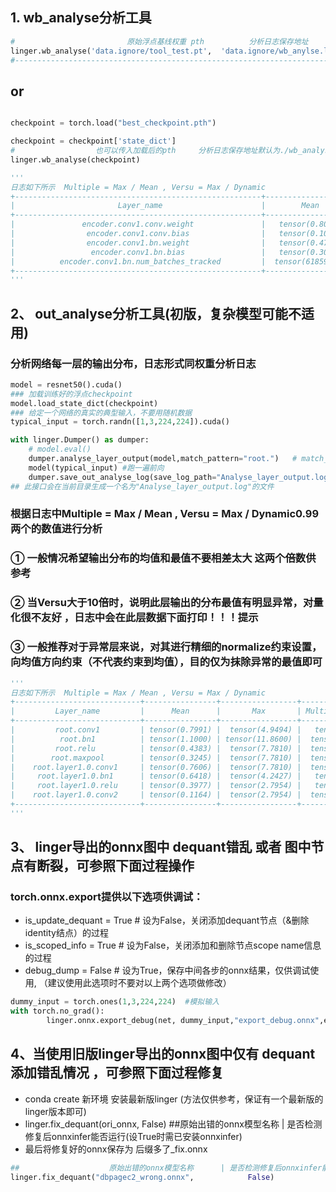 

## 1. wb_analyse分析工具

```python
#                         原始浮点基线权重 pth          分析日志保存地址
linger.wb_analyse('data.ignore/tool_test.pt',  'data.ignore/wb_anylse.log')
#-------------------------------------------------------------------------------------
```
## or
```python

checkpoint = torch.load("best_checkpoint.pth")

checkpoint = checkpoint['state_dict']
#                  也可以传入加载后的pth     分析日志保存地址默认为./wb_analyse.log
linger.wb_analyse(checkpoint)
```

```python
'''
日志如下所示  Multiple = Max / Mean , Versu = Max / Dynamic 
+-------------------------------------------------------+--------------------+--------------------+-----------------+--------------------+-----------------+
|                       Layer_name                      |        Mean        |        Max         |     Multiple    |    Dynamic 0.99    |      Versu      |
+-------------------------------------------------------+--------------------+--------------------+-----------------+--------------------+-----------------+
|               encoder.conv1.conv.weight               |   tensor(0.8093)   |   tensor(4.0748)   |  tensor(5.0348) |   tensor(3.2437)   |  tensor(1.2562) |
|                encoder.conv1.conv.bias                |   tensor(0.1000)   |   tensor(0.1000)   |  tensor(1.0000) |   tensor(0.1000)   |    tensor(1.)   |
|                encoder.conv1.bn.weight                |   tensor(0.4724)   |   tensor(1.2380)   |  tensor(2.6208) |   tensor(1.0338)   |  tensor(1.1975) |
|                 encoder.conv1.bn.bias                 |   tensor(0.3030)   |   tensor(1.9110)   |  tensor(6.3075) |   tensor(1.5030)   |  tensor(1.2714) |
|          encoder.conv1.bn.num_batches_tracked         |  tensor(6185962)   |  tensor(6185962)   |    tensor(1.)   |  tensor(6185962)   |    tensor(1.)   |
+-------------------------------------------------------+--------------------+--------------------+-----------------+--------------------+-----------------+
'''
```

## 2、 out_analyse分析工具(初版，复杂模型可能不适用)
### 分析网络每一层的输出分布，日志形式同权重分析日志

```python
model = resnet50().cuda()
### 加载训练好的浮点checkpoint
model.load_state_dict(checkpoint)
### 给定一个网络的真实的典型输入，不要用随机数据
typical_input = torch.randn([1,3,224,224]).cuda()

with linger.Dumper() as dumper:
    # model.eval()
    dumper.analyse_layer_output(model,match_pattern="root.")   # match_pattern 可支持查看对应哪些层
    model(typical_input) #跑一遍前向
    dumper.save_out_analyse_log(save_log_path="Analyse_layer_output.log") #日志保存路径
## 此接口会在当前目录生成一个名为"Analyse_layer_output.log"的文件
```
### 根据日志中Multiple = Max / Mean , Versu = Max / Dynamic0.99 两个的数值进行分析
### ① 一般情况希望输出分布的均值和最值不要相差太大  这两个倍数供参考
### ② 当Versu大于10倍时，说明此层输出的分布最值有明显异常，对量化很不友好  ，日志中会在此层数据下面打印！！！提示
### ③ 一般推荐对于异常层来说，对其进行精细的normalize约束设置，向均值方向约束（不代表约束到均值），目的仅为抹除异常的最值即可

```python
'''
日志如下所示  Multiple = Max / Mean , Versu = Max / Dynamic 
+----------------------------+----------------+-----------------+--------------------+----------------+--------------------+
|         Layer_name         |      Mean      |       Max       | Multiple(Max/Mean) |  Dynamic 0.99  | Versu(Max/Dynamic) |
+----------------------------+----------------+-----------------+--------------------+----------------+--------------------+
|         root.conv1         | tensor(0.7991) |  tensor(4.9494) |   tensor(6.1935)   | tensor(1.6482) |   tensor(3.0028)   |
|          root.bn1          | tensor(1.1000) | tensor(11.8600) |  tensor(10.7815)   | tensor(2.5022) |   tensor(4.7399)   |
|         root.relu          | tensor(0.4383) |  tensor(7.7810) |  tensor(17.7513)   | tensor(0.8851) |   tensor(8.7912)   |
|        root.maxpool        | tensor(0.3245) |  tensor(7.7810) |  tensor(23.9802)   | tensor(0.8358) |   tensor(9.3091)   |
|    root.layer1.0.conv1     | tensor(0.7606) |  tensor(7.7810) |  tensor(10.2294)   | tensor(1.4041) |   tensor(5.5418)   |
|     root.layer1.0.bn1      | tensor(0.6418) |  tensor(4.2427) |   tensor(6.6106)   | tensor(1.5714) |   tensor(2.7000)   |
|     root.layer1.0.relu     | tensor(0.3977) |  tensor(2.7954) |   tensor(7.0291)   | tensor(0.8981) |   tensor(3.1128)   |
|    root.layer1.0.conv2     | tensor(0.1164) |  tensor(2.7954) |  tensor(24.0151)   | tensor(0.5088) |   tensor(5.4937)   |
+----------------------------+----------------+-----------------+--------------------+----------------+--------------------+
'''
```

## 3、 linger导出的onnx图中  dequant错乱 或者 图中节点有断裂，可参照下面过程操作

### torch.onnx.export提供以下选项供调试：
-   is_update_dequant = True      # 设为False，关闭添加dequant节点（&删除identity结点）的过程  
-   is_scoped_info    = True      # 设为False，关闭添加和删除节点scope name信息的过程  
-   debug_dump        = False     # 设为True，保存中间各步的onnx结果，仅供调试使用, （建议使用此选项时不要对以上两个选项做修改）


```python
dummy_input = torch.ones(1,3,224,224)  #模拟输入
with torch.no_grad():
        linger.onnx.export_debug(net, dummy_input,"export_debug.onnx",export_params=True,opset_version=12,operator_export_type=torch.onnx.OperatorExportTypes.ONNX_ATEN_FALLBACK,is_update_dequant = False,is_scoped_info=False,debug_dump=False)
```

## 4、当使用旧版linger导出的onnx图中仅有 dequant添加错乱情况 ，可参照下面过程修复

- conda create 新环境 安装最新版linger (方法仅供参考，保证有一个最新版的linger版本即可)
- linger.fix_dequant(ori_onnx, False)   ##原始出错的onnx模型名称 | 是否检测修复后onnxinfer能否运行(设True时需已安装onnxinfer)
- 最后将修复好的onnx保存为 后缀多了_fix.onnx

```python
##                    原始出错的onnx模型名称      | 是否检测修复后onnxinfer能否运行
linger.fix_dequant("dbpagec2_wrong.onnx",            False)
```
